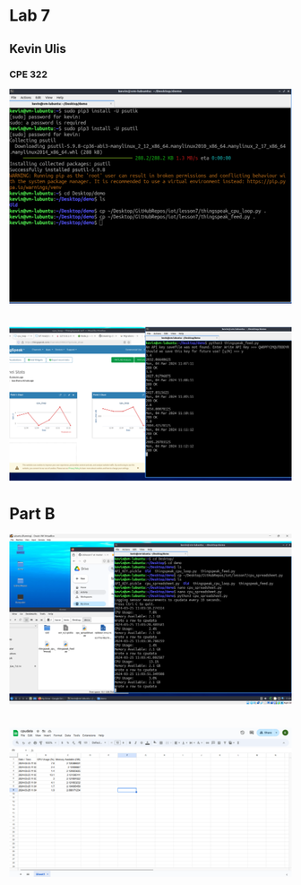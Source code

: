 # Lab 7
## Kevin Ulis
### CPE 322

![alt text](setup.png)
#
![alt text](ThingSpeak1.png)
# Part B
![alt text](cpuData.png)
#
![alt text](cpuData1.png)